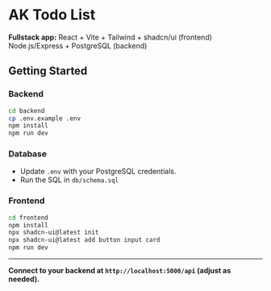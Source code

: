 # AK Todo List

**Fullstack app:** React + Vite + Tailwind + shadcn/ui (frontend)  
Node.js/Express + PostgreSQL (backend)

## Getting Started

### Backend

```bash
cd backend
cp .env.example .env
npm install
npm run dev
```

### Database

- Update `.env` with your PostgreSQL credentials.
- Run the SQL in `db/schema.sql`

### Frontend

```bash
cd frontend
npm install
npx shadcn-ui@latest init
npx shadcn-ui@latest add button input card
npm run dev
```

---

**Connect to your backend at `http://localhost:5000/api` (adjust as needed).**
